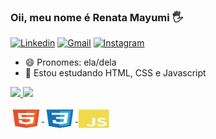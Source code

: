 ### Oii, meu nome é Renata Mayumi 🖐️

[![Linkedin](https://img.shields.io/badge/LinkedIn-0077B5?style=for-the-badge&logo=linkedin&logoColor=white)](https://https://www.linkedin.com/in/renatamayumihayashi/)
[![Gmail](https://img.shields.io/badge/Gmail-D14836?style=for-the-badge&logo=gmail&logoColor=white)](mailto:renatamhayashi@gmail.com)
[![Instagram](https://img.shields.io/badge/Instagram-E4405F?style=for-the-badge&logo=instagram&logoColor=white)](https://www.instagram.com/renata_mayumi/)

- 😄 Pronomes: ela/dela
- 🌱 Estou estudando HTML, CSS e Javascript

<div>
  <a href="https://github.com/renatamhayashi">
  <img height="180em" src="https://github-readme-stats.vercel.app/api?username=renatamhayashi&show_icons=true&theme=radical&include_all_commits=true&count_private=true"/>
  <img height="180em" src="https://github-readme-stats.vercel.app/api/top-langs/?username=renatamhayashi&layout=compact&langs_count=7&theme=radical"/>
</div>

  <div style="display: inline_block"><br>
  <img align="center" alt="" height="30" width="50" src="https://raw.githubusercontent.com/devicons/devicon/master/icons/html5/html5-original.svg">
  <img align="center" alt="" height="30" width="50" src="https://raw.githubusercontent.com/devicons/devicon/master/icons/css3/css3-original.svg">
  <img align="center" alt="" height="30" width="50" src="https://raw.githubusercontent.com/devicons/devicon/master/icons/javascript/javascript-plain.svg">
</div>

  
